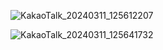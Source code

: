 
![KakaoTalk_20240311_125612207](https://github.com/Jinwoooooooo/2024-1-Mobile-App/assets/128763219/72064cb0-eb9e-4e53-b3ee-74641f9b667e)

![KakaoTalk_20240311_125641732](https://github.com/Jinwoooooooo/2024-1-Mobile-App/assets/128763219/882578c5-2081-405b-ad40-f6ec9c07a806)

